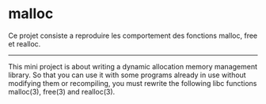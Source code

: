 # malloc
Ce projet consiste a reproduire les comportement des fonctions malloc, free et realloc.

---

This mini project is about writing a dynamic allocation memory management library. So
that you can use it with some programs already in use without modifying them or recompiling, you must rewrite the following libc functions malloc(3), free(3) and realloc(3).
